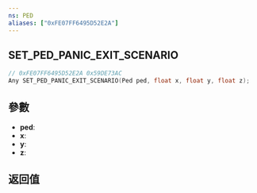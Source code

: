 ```yaml
---
ns: PED
aliases: ["0xFE07FF6495D52E2A"]
---
```

## SET_PED_PANIC_EXIT_SCENARIO

```c
// 0xFE07FF6495D52E2A 0x59DE73AC
Any SET_PED_PANIC_EXIT_SCENARIO(Ped ped, float x, float y, float z);
```

## 參數
* **ped**: 
* **x**: 
* **y**: 
* **z**: 

## 返回值
